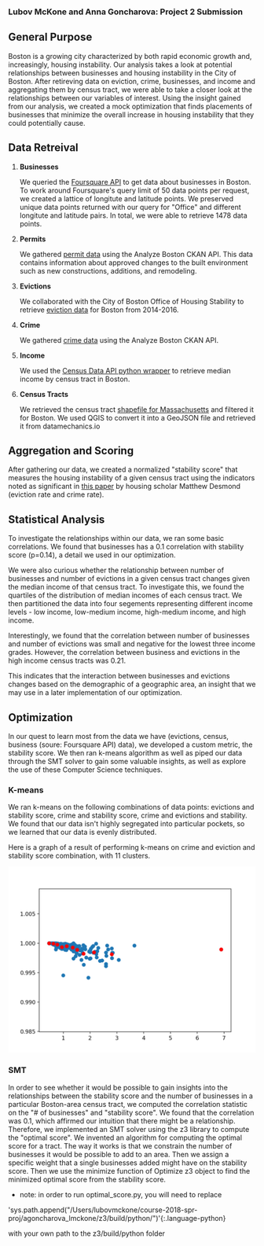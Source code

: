 ### Lubov McKone and Anna Goncharova: Project 2 Submission

## General Purpose

Boston is a growing city characterized by both rapid economic growth and, increasingly, housing instability. Our analysis takes a look at potential relationships between businesses and housing instability in the City of Boston. After retireving data on eviction, crime, businesses, and income and aggregating them by census tract, we were able to take a closer look at the relationships between our variables of interest. Using the insight gained from our analysis, we created a mock optimization that finds placements of businesses that minimize the overall increase in housing instability that they could potentially cause.

## Data Retreival

1. **Businesses**

	We queried the [Foursquare API](https://developer.foursquare.com/docs) to get data about businesses in Boston. To work around Foursquare's query limit of 50 data points per request, we created a lattice of longitute and latitude points. We preserved unique data points returned with our query for "Office" and different longitute and latitude pairs. In total, we were able to retrieve 1478 data points. 

2. **Permits**
	
	We gathered [permit data](https://data.boston.gov/dataset/approved-building-permits) using the Analyze Boston CKAN API. This data contains information about approved changes to the built environment such as new constructions, additions, and remodeling.

3. **Evictions**
	
	We collaborated with the City of Boston Office of Housing Stability to retrieve [eviction data](http://datamechanics.io/data/evictions_boston.csv) for Boston from 2014-2016. 

4. **Crime**

	We gathered [crime data](https://data.boston.gov/dataset/crime-incident-reports-august-2015-to-date-source-new-system) using the Analyze Boston CKAN API.

5. **Income**

	We used the [Census Data API python wrapper](https://github.com/datamade/census) to retrieve median income by census tract in Boston. 

6. **Census Tracts**

	We retrieved the census tract [shapefile for Massachusetts](https://www.census.gov/cgi-bin/geo/shapefiles/index.php) and filtered it for Boston. We used QGIS to convert it into a GeoJSON file and retrieved it from datamechanics.io

## Aggregation and Scoring

After gathering our data, we created a normalized "stability score" that measures the housing instability of a given census tract using the indicators noted as significant in [this paper](https://www.sciencedirect.com/science/article/pii/S0049089X16300977) by housing scholar Matthew Desmond (eviction rate and crime rate).

## Statistical Analysis

To investigate the relationships within our data, we ran some basic correlations. We found that businesses has a 0.1 correlation with stability score (p=0.14), a detail we used in our optimization. 

We were also curious whether the relationship between number of businesses and number of evictions in a given census tract changes given the median income of that census tract. To investigate this, we found the quartiles of the distribution of median incomes of each census tract. We then partitioned the data into four segements representing different income levels - low income, low-medium income, high-medium income, and high income. 

Interestingly, we found that the correlation between number of businesses and number of evictions was small and negative for the lowest three income grades. However, the correlation between business and evictions in the high income census tracts was 0.21. 

This indicates that the interaction between businesses and evictions changes based on the demographic of a geographic area, an insight that we may use in a later implementation of our optimization. 

## Optimization

In our quest to learn most from the data we have (evictions, census, business (soure: Foursquare API) data), we developed a custom metric, the stability score. We then ran k-means algorithm as well as piped our data through the SMT solver to gain some valuable insights, as well as explore the use of these Computer Science techniques.


### K-means
We ran k-means on the following combinations of data points: evictions and stability score, crime and stability score, crime and evictions and stability.
We found that our data isn't highly segregated into particular pockets, so we learned that our data is evenly distributed. 

Here is a graph of a result of performing k-means on crime and eviction and stability score combination, with 11 clusters.

![K-Means Visualization](graph.png)

### SMT 
In order to see whether it would be possible to gain insights into the relationships between the stability score and the number of businesses in a particular Boston-area census tract, we computed the correlation statistic on the "# of businesses" and "stability score". We found that the correlation was 0.1, which affirmed our intuition that there might be a relationship. Therefore, we implemented an SMT solver using the z3 library to compute the "optimal score". We invented an algorithm for computing the optimal score for a tract. The way it works is that we constrain the number of businesses it would be possible to add to an area. Then we assign a specific weight that a single businesses added might have on the stability score. Then we use the minimize function of Optimize z3 object to find the minimized optimal score from the stability score.

* note: in order to run optimal_score.py, you will need to replace 

'sys.path.append("/Users/lubovmckone/course-2018-spr-proj/agoncharova_lmckone/z3/build/python/")'{:.language-python}

with your own path to the z3/build/python folder






 